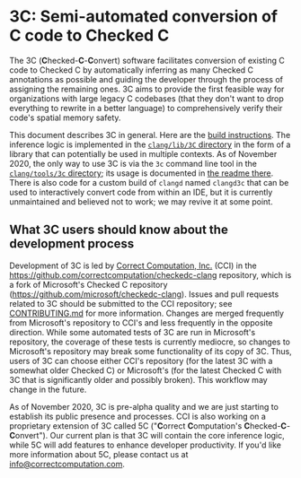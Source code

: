 # 3C: Semi-automated conversion of C code to Checked C

The 3C (**C**hecked-**C**-**C**onvert) software facilitates conversion
of existing C code to Checked C by automatically inferring as many
Checked C annotations as possible and guiding the developer through
the process of assigning the remaining ones. 3C aims to provide the
first feasible way for organizations with large legacy C codebases
(that they don't want to drop everything to rewrite in a better
language) to comprehensively verify their code's spatial memory
safety.

This document describes 3C in general. Here are the [build
instructions](INSTALL.md). The inference logic is implemented in the
[`clang/lib/3C` directory](../../../lib/3C) in the form of a library
that can potentially be used in multiple contexts. As of November
2020, the only way to use 3C is via the `3c` command line tool in the
[`clang/tools/3c` directory](../../../tools/3c); its usage is
documented in [the readme there](../../../tools/3c/README.md). There
is also code for a custom build of `clangd` named `clangd3c` that can
be used to interactively convert code from within an IDE, but it is
currently unmaintained and believed not to work; we may revive it at
some point.

## What 3C users should know about the development process

Development of 3C is led by [Correct Computation,
Inc.](https://correctcomputation.com/) (CCI) in the
https://github.com/correctcomputation/checkedc-clang repository, which
is a fork of Microsoft's Checked C repository
(https://github.com/microsoft/checkedc-clang). Issues and pull
requests related to 3C should be submitted to the CCI repository; see
[CONTRIBUTING.md](CONTRIBUTING.md) for more information. Changes are
merged frequently from Microsoft's repository to CCI's and less
frequently in the opposite direction. While some automated tests of 3C
are run in Microsoft's repository, the coverage of these tests is
currently mediocre, so changes to Microsoft's repository may break
some functionality of its copy of 3C. Thus, users of 3C can choose
either CCI's repository (for the latest 3C with a somewhat older
Checked C) or Microsoft's (for the latest Checked C with 3C that is
significantly older and possibly broken). This workflow may change in
the future.

As of November 2020, 3C is pre-alpha quality and we are just starting
to establish its public presence and processes. CCI is also working on
a proprietary extension of 3C called 5C ("**C**orrect
**C**omputation's **C**hecked-**C**-**C**onvert"). Our current plan is
that 3C will contain the core inference logic, while 5C will add
features to enhance developer productivity. If you'd like more
information about 5C, please contact us at
info@correctcomputation.com.
